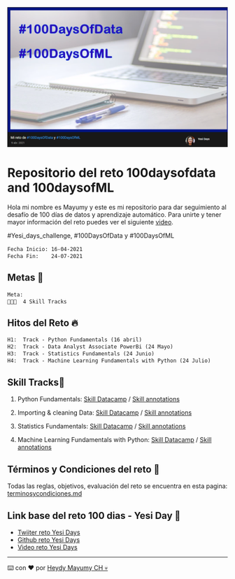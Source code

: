 <img src="https://raw.githubusercontent.com/MayumyCH/100-Days-of-Data-Science/main/challenge%20information/challenge_cover_2.png" alt="descargar" border="0" width=800px>

# Repositorio del reto 100daysofdata and 100daysofML

Hola mi nombre es Mayumy y este es mi repositorio para dar seguimiento al desafío de 100 días de datos y aprendizaje automático.
Para unirte y tener mayor información del reto puedes ver el siguiente [video](https://www.youtube.com/watch?v=Lpm2_ulJGLk).

#Yesi_days_challenge, #100DaysOfData​ y #100DaysOfML

```
Fecha Inicio: 16-04-2021
Fecha Fin:    24-07-2021
```

## Metas 🚀
```
Meta:
👩🏻‍💼  4 Skill Tracks
```

## Hitos del Reto 🔥 
    H1:  Track - Python Fundamentals (16 abril)
    H2:  Track - Data Analyst Associate PowerBi (24 Mayo)
    H3:  Track - Statistics Fundamentals (24 Junio)
    H4:  Track - Machine Learning Fundamentals with Python (24 Julio)

## Skill Tracks🤖 

1. Python Fundamentals:
[Skill Datacamp](https://learn.datacamp.com/skill-tracks/python-fundamentals?version=1) / 
[Skill annotations](https://github.com/MayumyCH/100-Days-of-Data-Science/tree/main/Skill%20Track%20-%20Python%20Fundamentals)

2. Importing & cleaning Data:
[Skill Datacamp]() / 
[Skill annotations]()

3. Statistics Fundamentals:
[Skill Datacamp]() / 
[Skill annotations]()

4. Machine Learning Fundamentals with Python:
[Skill Datacamp]() / 
[Skill annotations]()

## Términos y Condiciones del  reto 📌
Todas las reglas, objetivos, evaluación del reto se encuentra en esta pagina:
[terminosycondiciones.md](https://github.com/MayumyCH/100-Days-of-Data-Science/blob/main/terminosycondiciones.md)

## Link base del reto 100 dias - Yesi Day 🔗 
- [Twiiter reto Yesi Days](https://twitter.com/silvercorp/status/1380696779839143936)
- [Github reto Yesi Days](https://github.com/yesidays/100daysof)
- [Video reto Yesi Days](https://www.youtube.com/watch?v=Lpm2_ulJGLk)
---
⌨️ con ❤️ por [Heydy Mayumy CH 💀](https://github.com/MayumyCH)